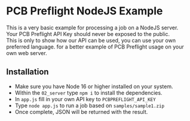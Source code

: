 # PCB Preflight NodeJS Example
This is a very basic example for processing a job on a NodeJS server.  
Your PCB Preflight API Key should never be exposed to the public.  
This is only to show how our API can be used, you can use your own preferred language.
for a better example of PCB Preflight usage on your own web server.

## Installation
* Make sure you have Node 16 or higher installed on your system.
* Within the `02_server` type `npm i` to install the dependencies.
* In `app.js` fill in your own API key to `PCBPREFLIGHT_API_KEY`
* Type `node app.js` to run a job based on `samples/sample1.zip`
* Once complete, JSON will be returned with the result.
